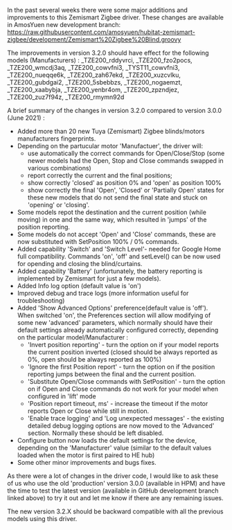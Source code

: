 In the past several weeks there were some major additions and improvements to this Zemismart Zigbee driver. These changes are available in AmosYuen new development branch: https://raw.githubusercontent.com/amosyuen/hubitat-zemismart-zigbee/development/Zemismart%20Zigbee%20Blind.groovy

The improvements in version 3.2.0 should have effect for the following models (Manufacturers) : _TZE200_rddyvrci, _TZE200_fzo2pocs, _TZE200_wmcdj3aq, _TZE200_cowvfni3, _TYST11_cowvfni3, _TZE200_nueqqe6k, _TZE200_zah67ekd, _TZE200_xuzcvlku, _TZE200_gubdgai2, _TZE200_5sbebbzs, _TZE200_nogaemzt, _TZE200_xaabybja, _TZE200_yenbr4om, _TZE200_zpzndjez, _TZE200_zuz7f94z, _TZE200_rmymn92d


A brief summary of the changes in version 3.2.0 compared to version 3.0.0 (June 2021) :
* Added more than 20 new Tuya (Zemismart) Zigbee blinds/motors manufacturers fingerprints. 
* Depending on the partucular motor 'Manufactuer', the driver will:
  * use automatically the correct commands for Open/Close/Stop (some newer models had the Open, Stop and Close commands swapped in various combinations)
  * report correctly the current and the final positions;
  * show correctly 'closed' as position 0% and 'open' as position 100% 
  * show correctly the final 'Open', 'Closed' or 'Partially Open' states for these new models that do not send the final state and stuck on 'opening' or 'closing'.
* Some models repot the destination and the current position (while moving) in one and the same way, which resulted in 'jumps' of the position reporting.
* Some models do not accept 'Open' and 'Close' commands, these are now substituted with SetPosition 100% / 0% commands.
* Added capability 'Switch' and 'Switch Level'- needed for Google Home full compatibility. Commands 'on', 'off' and setLevel() can be now used for opending and closing the blind/curtains.
* Added capability 'Battery' (unfortunately, the battery reporting is implemented by Zemismart for just a few models).
* Added Info log option (default value is 'on')
* Improved debug and trace logs (more information useful for troubleshooting)
* Added 'Show Advanced Options' preference(default value is 'off'). When switched 'on', the Preferences section will allow modifying of some new 'advanced' parameters, 
which normally should have their default settings already automatically configured correctly, depending on the particular model/Manufacturer :
  * 'Invert position reporting' - turn the option on if your model reports the current position inverted (closed should be always reported as 0%, open should be always reported as 100%)
  * 'Ignore the first Position report' - turn the option on if the position reporting jumps between the final and the current position.
  * 'Substitute Open/Close commands with SetPosition' - turn the option on if Open and Close commands do not work for your model when configured in 'lift' mode
  * 'Position report timeout, ms' - increase the timeout if the motor reports Open or Close while still in motion.
  * 'Enable trace logging' and 'Log unexpected messages' - the existing detailed debug logging options are now moved to the 'Advanced' section. Normally these should
be left disabled.
* Configure button now loads the default settings for the device, depending on the 'Manufacturer' value (similar to the default values loaded when the motor is first paired to HE hub)
* Some other minor improvements and bugs fixes.

As there were a lot of changes in the driver code, I would like to ask these of us who use the old 'production' version 3.0.0 (available in HPM) and have the time to test the latest version (available in GitHub development branch linked above) to try it out and let me know if there are any remaining issues.

The new version 3.2.X should be backward compatible with all the previous models using this driver.

